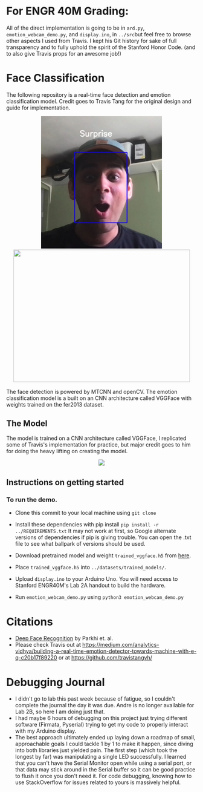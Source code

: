 # For ENGR 40M Grading:
All of the direct implementation is going to be in `ard.py`, `emotion_webcam_demo.py`, and `display.ino`, in `../src`but feel free to browse other aspects I used from Travis. I kept his Git history for sake of full transparency and to fully uphold the spirit of the Stanford Honor Code. (and to also give Travis props for an awesome job!) 

# Face Classification 
The following repository is a real-time face detection and emotion classification model.
Credit goes to Travis Tang for the original design and guide for implementation.
<p align="center">
    <img width="320" height="350" src="https://github.com/roshanswaroop/emotion-detection/blob/master/images/IMG_2719.png">
    <img width="467" height="350" src="https://raw.githubusercontent.com/travistangvh/emotion-detection-in-real-time/master/images/demo1.gif">
</p>


The face detection is powered by MTCNN and openCV. The emotion classification model is a built on an CNN architecture called VGGFace with weights trained on the fer2013 dataset.

## The Model
The model is trained on a CNN architecture called VGGFace, I replicated some of Travis's implementation for practice, but major credit goes to him for doing the heavy lifting on creating the model.


<p align="center">
    <img src="https://raw.githubusercontent.com/travistangvh/emotion-detection-in-real-time/master/images/VGGFaceNetwork.jpg">
</p>


## Instructions on getting started
### To run the demo.
* Clone this commit to your local machine using `git clone `

* Install these dependencies with pip install
`pip install -r ../REQUIREMENTS.txt` It may not work at first, so Google alternate versions of dependencies if pip is giving trouble. You can open the .txt file to see what ballpark of versions should be used.

* Download pretrained model and weight `trained_vggface.h5` from [here](https://drive.google.com/file/d/1Wv_Z4lAa7BgYqSAeceK9TxJNfwoLTwKy/view?usp=sharing).

* Place `trained_vggface.h5` into `../datasets/trained_models/`.
* Upload `display.ino` to your Arduino Uno. You will need access to Stanford ENGR40M's Lab 2A handout to build the hardware.

* Run `emotion_webcam_demo.py` using `python3 emotion_webcam_demo.py`

# Citations
* [Deep Face Recognition](http://www.robots.ox.ac.uk/~vgg/publications/2015/Parkhi15/parkhi15.pdf) by Parkhi et. al.
* Please check Travis out at https://medium.com/analytics-vidhya/building-a-real-time-emotion-detector-towards-machine-with-e-q-c20b17f89220 or at https://github.com/travistangvh/

# Debugging Journal
* I didn't go to lab this past week because of fatigue, so I couldn't complete the journal the day it was due. Andre is no longer available for Lab 2B, so here I am doing just that.
* I had maybe 6 hours of debugging on this project just trying different software (Firmata, Pyserial) trying to get my code to properly interact with my Arduino display.
* The best approach ultimately ended up laying down a roadmap of small, approachable goals I could tackle 1 by 1 to make it happen, since diving into both libraries just yielded pain. The first step (which took the longest by far) was manipulating a single LED successfully. I learned that you can't have the Serial Monitor open while using a serial port, or that data may stick around in the Serial buffer so it can be good practice to flush it once you don't need it. For code debugging, knowing how to use StackOverflow for issues related to yours is massively helpful.
